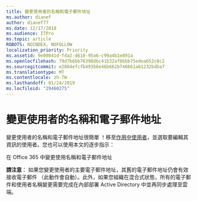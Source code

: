 ```yaml
---
title: 變更使用者的名稱和電子郵件地址
ms.author: dianef
author: dianef77
ms.date: 12/17/2018
ms.audience: ITPro
ms.topic: article
ROBOTS: NOINDEX, NOFOLLOW
localization_priority: Priority
ms.assetid: 9e00841d-fda2-4610-95a6-c99a4b1e891a
ms.openlocfilehash: 79d7b6bb76398dbc41b32af0bbb75edea652c8c2
ms.sourcegitcommit: e2864efcfb493b6e46b662b746661a61232bdba7
ms.translationtype: MT
ms.contentlocale: zh-TW
ms.lasthandoff: 01/24/2019
ms.locfileid: "29460275"
---
```

# <a name="change-a-users-name-and-email-address"></a>變更使用者的名稱和電子郵件地址

變更使用者的名稱和電子郵件地址很簡單 ！移至[作用中使用者](https://support.office.com/article/https://portal.office.com/adminportal/home.aspx#/users)，並選取要編輯其資訊的使用者。您也可以使用本文的逐步指示： 
  
在 Office 365 中變更使用名稱和電子郵件地址
  
 **請注意**： 如果您變更使用者的主要電子郵件地址，其舊的電子郵件地址仍會有效接收電子郵件 （此動作會自動）。此外，如果您組織在混合式狀態，所有的電子郵件和使用者名稱變更需要完成在內部部署 Active Directory 中並再同步處理至雲端。 
  

